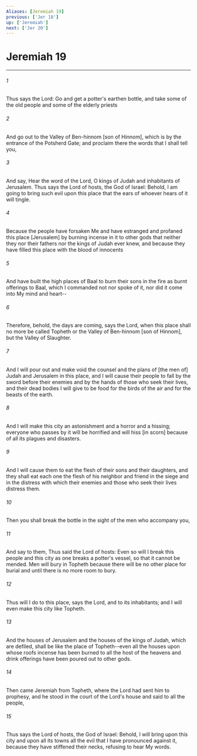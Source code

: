 ```yaml
---
Aliases: [Jeremiah 19]
previous: ['Jer 18']
up: ['Jeremiah']
next: ['Jer 20']
---
```

# Jeremiah 19

***


###### 1 


Thus says the Lord: Go and get a potter's earthen bottle, and take some of the old people and some of the elderly priests 


###### 2 


And go out to the Valley of Ben-hinnom [son of Hinnom], which is by the entrance of the Potsherd Gate; and proclaim there the words that I shall tell you, 


###### 3 


And say, Hear the word of the Lord, O kings of Judah and inhabitants of Jerusalem. Thus says the Lord of hosts, the God of Israel: Behold, I am going to bring such evil upon this place that the ears of whoever hears of it will tingle. 


###### 4 


Because the people have forsaken Me and have estranged and profaned this place [Jerusalem] by burning incense in it to other gods that neither they nor their fathers nor the kings of Judah ever knew, and because they have filled this place with the blood of innocents 


###### 5 


And have built the high places of Baal to burn their sons in the fire as burnt offerings to Baal, which I commanded not nor spoke of it, nor did it come into My mind and heart-- 


###### 6 


Therefore, behold, the days are coming, says the Lord, when this place shall no more be called Topheth or the Valley of Ben-hinnom [son of Hinnom], but the Valley of Slaughter. 


###### 7 


And I will pour out and make void the counsel and the plans of [the men of] Judah and Jerusalem in this place, and I will cause their people to fall by the sword before their enemies and by the hands of those who seek their lives, and their dead bodies I will give to be food for the birds of the air and for the beasts of the earth. 


###### 8 


And I will make this city an astonishment and a horror and a hissing; everyone who passes by it will be horrified and will hiss [in scorn] because of all its plagues and disasters. 


###### 9 


And I will cause them to eat the flesh of their sons and their daughters, and they shall eat each one the flesh of his neighbor and friend in the siege and in the distress with which their enemies and those who seek their lives distress them. 


###### 10 


Then you shall break the bottle in the sight of the men who accompany you, 


###### 11 


And say to them, Thus said the Lord of hosts: Even so will I break this people and this city as one breaks a potter's vessel, so that it cannot be mended. Men will bury in Topheth because there will be no other place for burial and until there is no more room to bury. 


###### 12 


Thus will I do to this place, says the Lord, and to its inhabitants; and I will even make this city like Topheth. 


###### 13 


And the houses of Jerusalem and the houses of the kings of Judah, which are defiled, shall be like the place of Topheth--even all the houses upon whose roofs incense has been burned to all the host of the heavens and drink offerings have been poured out to other gods. 


###### 14 


Then came Jeremiah from Topheth, where the Lord had sent him to prophesy, and he stood in the court of the Lord's house and said to all the people, 


###### 15 


Thus says the Lord of hosts, the God of Israel: Behold, I will bring upon this city and upon all its towns all the evil that I have pronounced against it, because they have stiffened their necks, refusing to hear My words.
